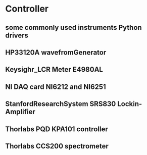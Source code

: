 # Controller
## some commonly used instruments Python drivers
## HP33120A wavefromGenerator
## Keysighr_LCR Meter E4980AL
## NI DAQ card NI6212 and NI6251
## StanfordResearchSystem SRS830 Lockin-Amplifier
## Thorlabs PQD KPA101 controller
## Thorlabs CCS200 spectrometer
